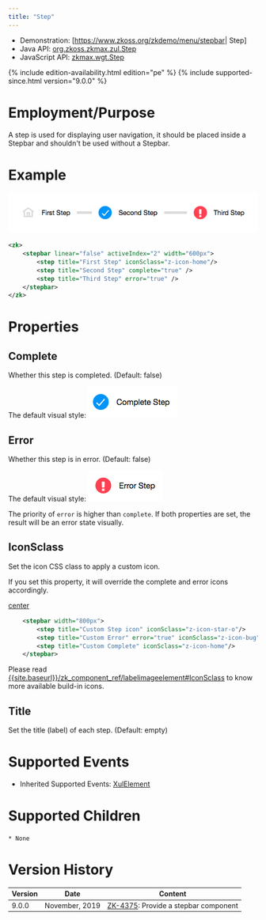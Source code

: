 ```yaml
---
title: "Step"
---
```



- Demonstration: \[<https://www.zkoss.org/zkdemo/menu/stepbar>\| Step\]
- Java API: [org.zkoss.zkmax.zul.Step](https://www.zkoss.org/javadoc/latest/zk/org/zkoss/zkmax/zul/Step.html)
- JavaScript API: [zkmax.wgt.Step](https://www.zkoss.org/javadoc/latest/jsdoc/classes/zkmax.wgt.Step.html)

<!--REQUIRED ZK EDITION: PE -->
{% include edition-availability.html edition="pe" %} {% include supported-since.html version="9.0.0" %}

# Employment/Purpose

A step is used for displaying user navigation, it should be placed
inside a Stepbar and shouldn't be used without a Stepbar.

# Example

![](/zk_component_ref/images/Stepbar-example.png)

```xml
<zk>
    <stepbar linear="false" activeIndex="2" width="600px">
        <step title="First Step" iconSclass="z-icon-home"/>
        <step title="Second Step" complete="true" />
        <step title="Third Step" error="true" />
    </stepbar>
</zk>
```

# Properties

## Complete

Whether this step is completed. (Default: false)

The default visual style:
![](/zk_component_ref/images/Step-complete-default.png)

## Error

Whether this step is in error. (Default: false)

The default visual style:
![](/zk_component_ref/images/Step-error-default.png)

The priority of `error` is higher than `complete`. If both properties
are set, the result will be an error state visually.

## IconSclass

Set the icon CSS class to apply a custom icon.

If you set this property, it will override the complete and error icons
accordingly.

[center ](File:Step-iconsclass.png)

```xml
    <stepbar width="800px">
        <step title="Custom Step icon" iconSclass="z-icon-star-o"/>
        <step title="Custom Error" error="true" iconSclass="z-icon-bug"/>
        <step title="Custom Complete" iconSclass="z-icon-home"/>
    </stepbar>
```

Please read
[{{site.baseurl}}/zk_component_ref/labelimageelement#IconSclass]({{site.baseurl}}/zk_component_ref/labelimageelement#IconSclass)
to know more available build-in icons.

## Title

Set the title (label) of each step. (Default: empty)

# Supported Events

- Inherited Supported Events: [ XulElement]({{site.baseurl}}/zk_component_ref/xulelement#Supported_Events)

# Supported Children

`* None`



# Version History



| Version | Date           | Content                                                                          |
|---------|----------------|----------------------------------------------------------------------------------|
| 9.0.0   | November, 2019 | [ZK-4375](https://tracker.zkoss.org/browse/ZK-4375): Provide a stepbar component |


